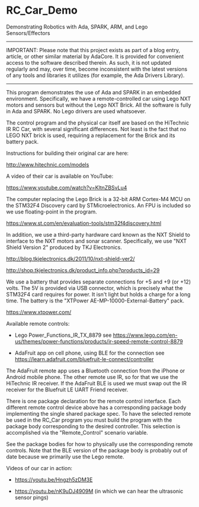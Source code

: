 # RC_Car_Demo
Demonstrating Robotics with Ada, SPARK, ARM, and Lego Sensors/Effectors

---

IMPORTANT: Please note that this project exists as part of a blog entry,
article, or other similar material by AdaCore. It is provided for
convenient access to the software described therein. As such, it is not
updated regularly and may, over time, become inconsistent with the
latest versions of any tools and libraries it utilizes (for example, the
Ada Drivers Library).

---

This program demonstrates the use of Ada and SPARK in an embedded environment.
Specifically, we have a remote-controlled car using Lego NXT motors and sensors
but without the Lego NXT Brick. All the software is fully in Ada and SPARK.
No Lego drivers are used whatsoever.

The control program and the physical car itself are based on the HiTechnic IR
RC Car, with several significant differences. Not least is the fact that no
LEGO NXT brick is used, requiring a replacement for the Brick and its battery
pack.

Instructions for building their original car are here:

http://www.hitechnic.com/models

A video of their car is available on YouTube:

https://www.youtube.com/watch?v=KltnZBSvLu4

The computer replacing the Lego Brick is a 32-bit ARM Cortex-M4 MCU on the
STM32F4 Discovery card by STMicroelectronics. An FPU is included so we use
floating-point in the program.

https://www.st.com/en/evaluation-tools/stm32f4discovery.html

In addition, we use a third-party hardware card known as the NXT Shield to
interface to the NXT motors and sonar scanner. Specifically, we use "NXT
Shield Version 2" produced by TKJ Electronics.

http://blog.tkjelectronics.dk/2011/10/nxt-shield-ver2/

http://shop.tkjelectronics.dk/product_info.php?products_id=29

We use a battery that provides separate connections for +5 and +9 (or +12)
volts. The 5V is provided via USB connector, which is precisely what the
STM32F4 card requires for power. It isn't light but holds a charge for a
long time. The battery is the "XTPower AE-MP-10000-External-Battery" pack.

https://www.xtpower.com/

Available remote controls:

* Lego Power_Functions_IR_TX_8879
  see https://www.lego.com/en-us/themes/power-functions/products/ir-speed-remote-control-8879

* AdaFruit app on cell phone, using BLE for the connection
  see https://learn.adafruit.com/bluefruit-le-connect/controller

The AdaFruit remote app uses a Bluetooth connection from the iPhone or
Android mobile phone. The other remote use IR, so for that we use the
HiTechnic IR receiver. If the AdaFruit BLE is used we must swap out the IR
receiver for the Bluefruit LE UART Friend receiver.

There is one package declaration for the remote control interface. Each
different remote control device above has a corresponding package body
implementing the single shared package spec. To have the selected remote be
used in the RC_Car program you must build the program with the package body
corresponding to the desired controller. This selection is accomplished via
the "Remote_Control" scenario variable.

See the package bodies for how to physically use the corresponding remote controls.
Note that the BLE version of the package body is probably out of date because
we primarily use the Lego remote.

Videos of our car in action: 

* https://youtu.be/Hngzh5zDM3E

* https://youtu.be/nK9uDJ4909M (in which we can hear the ultrasonic sensor pings)
